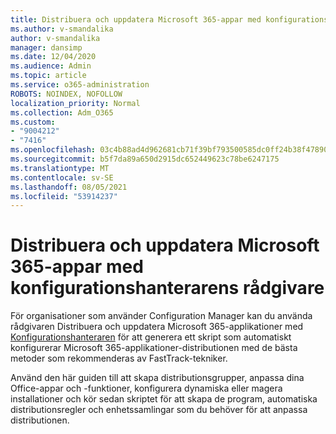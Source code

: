 ```yaml
---
title: Distribuera och uppdatera Microsoft 365-appar med konfigurationshanterarens rådgivare
ms.author: v-smandalika
author: v-smandalika
manager: dansimp
ms.date: 12/04/2020
ms.audience: Admin
ms.topic: article
ms.service: o365-administration
ROBOTS: NOINDEX, NOFOLLOW
localization_priority: Normal
ms.collection: Adm_O365
ms.custom:
- "9004212"
- "7416"
ms.openlocfilehash: 03c4b88ad4d962681cb71f39bf793500585dc0ff24b38f47890547781fc25f80
ms.sourcegitcommit: b5f7da89a650d2915dc652449623c78be6247175
ms.translationtype: MT
ms.contentlocale: sv-SE
ms.lasthandoff: 08/05/2021
ms.locfileid: "53914237"
---
```

# <a name="deploy-and-update-microsoft-365-apps-with-configuration-manager-advisor"></a>Distribuera och uppdatera Microsoft 365-appar med konfigurationshanterarens rådgivare

För organisationer som använder Configuration Manager kan du använda rådgivaren Distribuera och uppdatera Microsoft 365-applikationer med [Konfigurationshanteraren](https://go.microsoft.com/fwlink/?linkid=2146549) för att generera ett skript som automatiskt konfigurerar Microsoft 365-applikationer-distributionen med de bästa metoder som rekommenderas av FastTrack-tekniker.

Använd den här guiden till att skapa distributionsgrupper, anpassa dina Office-appar och -funktioner, konfigurera dynamiska eller magera installationer och kör sedan skriptet för att skapa de program, automatiska distributionsregler och enhetssamlingar som du behöver för att anpassa distributionen.
